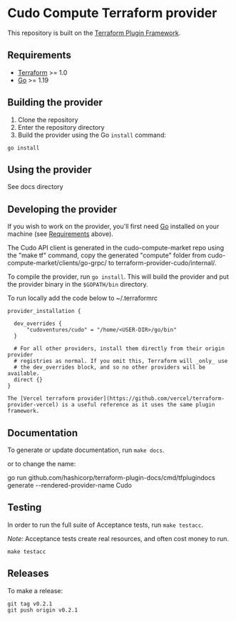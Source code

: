 # Cudo Compute Terraform provider

This repository is built on the [Terraform Plugin Framework](https://github.com/hashicorp/terraform-plugin-framework). 

## Requirements

- [Terraform](https://www.terraform.io/downloads.html) >= 1.0
- [Go](https://golang.org/doc/install) >= 1.19

## Building the provider

1. Clone the repository
1. Enter the repository directory
1. Build the provider using the Go `install` command:

```shell
go install
```

## Using the provider

See docs directory

## Developing the provider

If you wish to work on the provider, you'll first need [Go](http://www.golang.org) installed on your machine (see [Requirements](#requirements) above).

The Cudo API client is generated in the cudo-compute-market repo using the "make tf" command, copy the generated "compute" folder from cudo-compute-market/clients/go-grpc/ to terraform-provider-cudo/internal/.

To compile the provider, run `go install`. This will build the provider and put the provider binary in the `$GOPATH/bin` directory.

To run locally add the code below to ~/.terraformrc

```
provider_installation {

  dev_overrides {
      "cudoventures/cudo" = "/home/<USER-DIR>/go/bin"
  }

  # For all other providers, install them directly from their origin provider
  # registries as normal. If you omit this, Terraform will _only_ use
  # the dev_overrides block, and so no other providers will be available.
  direct {}
}

The [Vercel terraform provider](https://github.com/vercel/terraform-provider-vercel) is a useful reference as it uses the same plugin framework.
```

## Documentation

To generate or update documentation, run `make docs`.

or to change the name:

go run github.com/hashicorp/terraform-plugin-docs/cmd/tfplugindocs generate --rendered-provider-name Cudo

## Testing

In order to run the full suite of Acceptance tests, run `make testacc`.

*Note:* Acceptance tests create real resources, and often cost money to run.

```shell
make testacc
```

## Releases

To make a release:

```shell
git tag v0.2.1
git push origin v0.2.1
```
